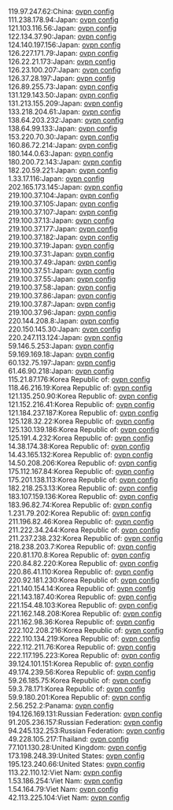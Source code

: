 119.97.247.62:China: [ovpn config](vpn/119_97_247_62.ovpn)  
111.238.178.94:Japan: [ovpn config](vpn/111_238_178_94.ovpn)  
121.103.116.56:Japan: [ovpn config](vpn/121_103_116_56.ovpn)  
122.134.37.90:Japan: [ovpn config](vpn/122_134_37_90.ovpn)  
124.140.197.156:Japan: [ovpn config](vpn/124_140_197_156.ovpn)  
126.227.171.79:Japan: [ovpn config](vpn/126_227_171_79.ovpn)  
126.22.21.173:Japan: [ovpn config](vpn/126_22_21_173.ovpn)  
126.23.100.207:Japan: [ovpn config](vpn/126_23_100_207.ovpn)  
126.37.28.197:Japan: [ovpn config](vpn/126_37_28_197.ovpn)  
126.89.255.73:Japan: [ovpn config](vpn/126_89_255_73.ovpn)  
131.129.143.50:Japan: [ovpn config](vpn/131_129_143_50.ovpn)  
131.213.155.209:Japan: [ovpn config](vpn/131_213_155_209.ovpn)  
133.218.204.61:Japan: [ovpn config](vpn/133_218_204_61.ovpn)  
138.64.203.232:Japan: [ovpn config](vpn/138_64_203_232.ovpn)  
138.64.99.133:Japan: [ovpn config](vpn/138_64_99_133.ovpn)  
153.220.70.30:Japan: [ovpn config](vpn/153_220_70_30.ovpn)  
160.86.72.214:Japan: [ovpn config](vpn/160_86_72_214.ovpn)  
180.144.0.63:Japan: [ovpn config](vpn/180_144_0_63.ovpn)  
180.200.72.143:Japan: [ovpn config](vpn/180_200_72_143.ovpn)  
182.20.59.221:Japan: [ovpn config](vpn/182_20_59_221.ovpn)  
1.33.17.116:Japan: [ovpn config](vpn/1_33_17_116.ovpn)  
202.165.173.145:Japan: [ovpn config](vpn/202_165_173_145.ovpn)  
219.100.37.104:Japan: [ovpn config](vpn/219_100_37_104.ovpn)  
219.100.37.105:Japan: [ovpn config](vpn/219_100_37_105.ovpn)  
219.100.37.107:Japan: [ovpn config](vpn/219_100_37_107.ovpn)  
219.100.37.13:Japan: [ovpn config](vpn/219_100_37_13.ovpn)  
219.100.37.177:Japan: [ovpn config](vpn/219_100_37_177.ovpn)  
219.100.37.182:Japan: [ovpn config](vpn/219_100_37_182.ovpn)  
219.100.37.19:Japan: [ovpn config](vpn/219_100_37_19.ovpn)  
219.100.37.31:Japan: [ovpn config](vpn/219_100_37_31.ovpn)  
219.100.37.49:Japan: [ovpn config](vpn/219_100_37_49.ovpn)  
219.100.37.51:Japan: [ovpn config](vpn/219_100_37_51.ovpn)  
219.100.37.55:Japan: [ovpn config](vpn/219_100_37_55.ovpn)  
219.100.37.58:Japan: [ovpn config](vpn/219_100_37_58.ovpn)  
219.100.37.86:Japan: [ovpn config](vpn/219_100_37_86.ovpn)  
219.100.37.87:Japan: [ovpn config](vpn/219_100_37_87.ovpn)  
219.100.37.96:Japan: [ovpn config](vpn/219_100_37_96.ovpn)  
220.144.208.8:Japan: [ovpn config](vpn/220_144_208_8.ovpn)  
220.150.145.30:Japan: [ovpn config](vpn/220_150_145_30.ovpn)  
220.247.113.124:Japan: [ovpn config](vpn/220_247_113_124.ovpn)  
59.146.5.253:Japan: [ovpn config](vpn/59_146_5_253.ovpn)  
59.169.169.18:Japan: [ovpn config](vpn/59_169_169_18.ovpn)  
60.132.75.197:Japan: [ovpn config](vpn/60_132_75_197.ovpn)  
61.46.90.218:Japan: [ovpn config](vpn/61_46_90_218.ovpn)  
115.21.87.176:Korea Republic of: [ovpn config](vpn/115_21_87_176.ovpn)  
118.46.216.19:Korea Republic of: [ovpn config](vpn/118_46_216_19.ovpn)  
121.135.250.90:Korea Republic of: [ovpn config](vpn/121_135_250_90.ovpn)  
121.152.216.41:Korea Republic of: [ovpn config](vpn/121_152_216_41.ovpn)  
121.184.237.187:Korea Republic of: [ovpn config](vpn/121_184_237_187.ovpn)  
125.128.32.22:Korea Republic of: [ovpn config](vpn/125_128_32_22.ovpn)  
125.130.139.186:Korea Republic of: [ovpn config](vpn/125_130_139_186.ovpn)  
125.191.4.232:Korea Republic of: [ovpn config](vpn/125_191_4_232.ovpn)  
14.38.174.38:Korea Republic of: [ovpn config](vpn/14_38_174_38.ovpn)  
14.43.165.132:Korea Republic of: [ovpn config](vpn/14_43_165_132.ovpn)  
14.50.208.206:Korea Republic of: [ovpn config](vpn/14_50_208_206.ovpn)  
175.112.167.84:Korea Republic of: [ovpn config](vpn/175_112_167_84.ovpn)  
175.201.138.113:Korea Republic of: [ovpn config](vpn/175_201_138_113.ovpn)  
182.218.253.13:Korea Republic of: [ovpn config](vpn/182_218_253_13.ovpn)  
183.107.159.136:Korea Republic of: [ovpn config](vpn/183_107_159_136.ovpn)  
183.96.82.74:Korea Republic of: [ovpn config](vpn/183_96_82_74.ovpn)  
1.231.79.202:Korea Republic of: [ovpn config](vpn/1_231_79_202.ovpn)  
211.196.82.46:Korea Republic of: [ovpn config](vpn/211_196_82_46.ovpn)  
211.222.34.244:Korea Republic of: [ovpn config](vpn/211_222_34_244.ovpn)  
211.237.238.232:Korea Republic of: [ovpn config](vpn/211_237_238_232.ovpn)  
218.238.203.7:Korea Republic of: [ovpn config](vpn/218_238_203_7.ovpn)  
220.81.170.8:Korea Republic of: [ovpn config](vpn/220_81_170_8.ovpn)  
220.84.82.220:Korea Republic of: [ovpn config](vpn/220_84_82_220.ovpn)  
220.86.41.110:Korea Republic of: [ovpn config](vpn/220_86_41_110.ovpn)  
220.92.181.230:Korea Republic of: [ovpn config](vpn/220_92_181_230.ovpn)  
221.140.154.14:Korea Republic of: [ovpn config](vpn/221_140_154_14.ovpn)  
221.143.187.40:Korea Republic of: [ovpn config](vpn/221_143_187_40.ovpn)  
221.154.48.103:Korea Republic of: [ovpn config](vpn/221_154_48_103.ovpn)  
221.162.148.208:Korea Republic of: [ovpn config](vpn/221_162_148_208.ovpn)  
221.162.98.36:Korea Republic of: [ovpn config](vpn/221_162_98_36.ovpn)  
222.102.208.216:Korea Republic of: [ovpn config](vpn/222_102_208_216.ovpn)  
222.110.134.219:Korea Republic of: [ovpn config](vpn/222_110_134_219.ovpn)  
222.112.211.76:Korea Republic of: [ovpn config](vpn/222_112_211_76.ovpn)  
222.117.195.223:Korea Republic of: [ovpn config](vpn/222_117_195_223.ovpn)  
39.124.101.151:Korea Republic of: [ovpn config](vpn/39_124_101_151.ovpn)  
49.174.239.56:Korea Republic of: [ovpn config](vpn/49_174_239_56.ovpn)  
59.26.185.75:Korea Republic of: [ovpn config](vpn/59_26_185_75.ovpn)  
59.3.78.171:Korea Republic of: [ovpn config](vpn/59_3_78_171.ovpn)  
59.9.180.201:Korea Republic of: [ovpn config](vpn/59_9_180_201.ovpn)  
2.56.252.2:Panama: [ovpn config](vpn/2_56_252_2.ovpn)  
194.126.169.131:Russian Federation: [ovpn config](vpn/194_126_169_131.ovpn)  
91.205.236.157:Russian Federation: [ovpn config](vpn/91_205_236_157.ovpn)  
94.245.132.253:Russian Federation: [ovpn config](vpn/94_245_132_253.ovpn)  
49.228.105.217:Thailand: [ovpn config](vpn/49_228_105_217.ovpn)  
77.101.130.28:United Kingdom: [ovpn config](vpn/77_101_130_28.ovpn)  
173.198.248.39:United States: [ovpn config](vpn/173_198_248_39.ovpn)  
195.123.240.66:United States: [ovpn config](vpn/195_123_240_66.ovpn)  
113.22.110.12:Viet Nam: [ovpn config](vpn/113_22_110_12.ovpn)  
1.53.186.254:Viet Nam: [ovpn config](vpn/1_53_186_254.ovpn)  
1.54.164.79:Viet Nam: [ovpn config](vpn/1_54_164_79.ovpn)  
42.113.225.104:Viet Nam: [ovpn config](vpn/42_113_225_104.ovpn)  
